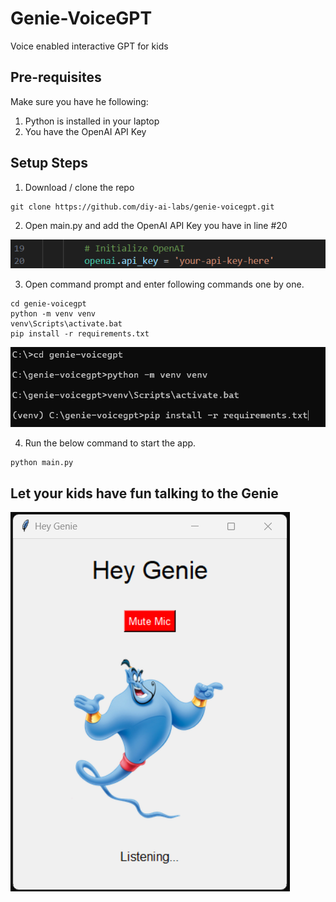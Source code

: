 # Genie-VoiceGPT
Voice enabled interactive GPT for kids

## Pre-requisites

Make sure you have he following:

1. Python is installed in your laptop
2. You have the OpenAI API Key

## Setup Steps

1. Download / clone the repo

```git
git clone https://github.com/diy-ai-labs/genie-voicegpt.git
```

2. Open main.py and add the OpenAI API Key you have in line #20

![alt text](README-IMG/image.png)

3. Open command prompt and enter following commands one by one.

```
cd genie-voicegpt
python -m venv venv
venv\Scripts\activate.bat
pip install -r requirements.txt
```

![alt text](README-IMG/image-1.png)

4. Run the below command to start the app.

```
python main.py
```

## Let your kids have fun talking to the Genie


![alt text](README-IMG/image-2.png)
